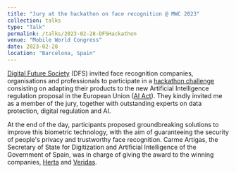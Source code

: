 ```yaml
---
title: "Jury at the hackathon on face recognition @ MWC 2023"
collection: talks
type: "Talk"
permalink: /talks/2023-02-28-DFSHackathon
venue: "Mobile World Congress"
date: 2023-02-28
location: "Barcelona, Spain"
---
```


[Digital Future Society](https://digitalfuturesociety.com/) (DFS) invited face recognition companies, organisations and professionals to participate in a [hackathon challenge](https://digitalfuturesociety.com/data-challenge-sobre-derechos-digitales-y-privacidad/) consisting on adapting their products to the new Artificial Intelligence regulation proposal in the European Union ([AI Act](https://eur-lex.europa.eu/legal-content/EN/TXT/?qid=1623335154975&uri=CELEX%3A52021PC0206)). They kindly invited me as a member of the jury, together with outstanding experts on data protection, digital regulation and AI. 

At the end of the day, participants proposed groundbreaking solutions to improve this biometric technology, with the aim of guaranteeing the security of people's privacy and trustworthy face recognition. Carme Artigas, the Secretary of State for Digitization and Artificial Intelligence of the Government of Spain, was in charge of giving the award to the winning companies, [Herta](https://hertasecurity.com/) and [Veridas](https://veridas.com/).


